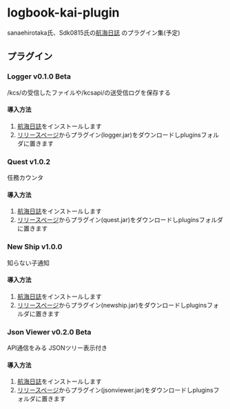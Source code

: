 # logbook-kai-plugin

sanaehirotaka氏、Sdk0815氏の[航海日誌](https://github.com/Sdk0815/logbook-kai) のプラグイン集(予定)

## プラグイン

### Logger v0.1.0 Beta

/kcs/の受信したファイルや/kcsapi/の送受信ログを保存する

#### 導入方法

1. [航海日誌](https://github.com/Sdk0815/logbook-kai)をインストールします
1. [リリースページ](https://github.com/Ibemu/logbook-kai-plugin/releases/tag/log-v0.1.0-beta)からプラグイン(logger.jar)をダウンロードしpluginsフォルダに置きます

### Quest v1.0.2

任務カウンタ

#### 導入方法

1. [航海日誌](https://github.com/Sdk0815/logbook-kai)をインストールします
1. [リリースページ](https://github.com/Ibemu/logbook-kai-plugin/releases/tag/quest-v1.0.2)からプラグイン(quest.jar)をダウンロードしpluginsフォルダに置きます

### New Ship v1.0.0

知らない子通知

#### 導入方法

1. [航海日誌](https://github.com/Sdk0815/logbook-kai)をインストールします
1. [リリースページ](https://github.com/Ibemu/logbook-kai-plugin/releases/tag/newship-v1.0.0)からプラグイン(newship.jar)をダウンロードしpluginsフォルダに置きます

### Json Viewer v0.2.0 Beta

API通信をみる
JSONツリー表示付き

#### 導入方法

1. [航海日誌](https://github.com/Sdk0815/logbook-kai)をインストールします
1. [リリースページ](https://github.com/Ibemu/logbook-kai-plugin/releases/tag/jsonviewer-v0.2.0-beta)からプラグイン(jsonviewer.jar)をダウンロードしpluginsフォルダに置きます
